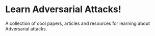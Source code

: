 # Learn Adversarial Attacks!
A collection of cool papers, articles and resources for learning about Adversarial attacks.
